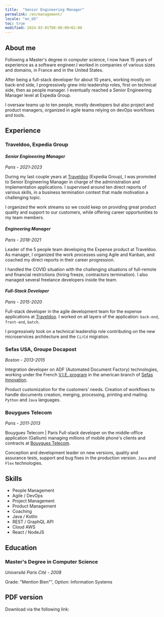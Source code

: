 ```yaml
---
title:  "Senior Engineering Manager"
permalink: /en/management/
locale: "en_US"
toc: true
modified: 2024-03-01T00:00:00+02:00
---
```


## <i class="fa-solid fa-user"></i> About me
Following a Master's degree in computer science, I now have 15 years of experience as a software engineer.I worked in companies of various sizes and domains, in France and in the United States. 

After being a full-stack developer for about 10 years, working mostly on back-end side, I progressively grew into leadership roles, first on technical side, then as people manager. I eventually reached a Senior Engineering Manager level at Expedia Group.

I oversaw teams up to ten people, mostly developers but also project and product managers, organized in agile teams relying on devOps workflows and tools.


## <i class="fa-solid fa-building-columns"></i> Experience

### Traveldoo, Expedia Group
#### *Senior Engineering Manager*
*Paris - 2021-2023*

During my last couple years at [Traveldoo](https://www.linkedin.com/company/traveldoo-technologies/) (Expedia Group), I was promoted to Senior Engineering Manager in charge of the administration and implementation applications. I supervised around ten direct reports of various skills, in a business termination context that made motivation a challenging topic.

I organized the work streams so we could keep on providing great product quality and support to our customers, while offering career opportunities to my team members.

#### *Engineering Manager*
*Paris - 2018-2021*

Leader of the 5 people team developing the Expense product at Traveldoo. As manager, I organized the work processes using Agile and Kanban, and coached my direct reports in their career progression. 

I handled the COVID situation with the challenging situations of full-remote and financial restrictions (hiring freeze, contractors termination). I also managed several freelance developers inside the team.

#### *Full-Stack Developer*
*Paris - 2015-2020*

Full-stack developer in the agile development team for the expense applications at [Traveldoo](https://www.linkedin.com/company/traveldoo-technologies/). I worked on all layers of the application: `back-end`, `front-end`, `batch`.

I progressively took on a technical leadership role contributing on the new microservices architecture and the `Ci/Cd` migration.

### Sefas USA, Groupe Docapost
*Boston - 2013-2015*

Integration developer on ADF (Automated Document Factory) technologies, working under the French [V.I.E. program](https://www.service-public.fr/particuliers/vosdroits/F10040?lang=en) in the american branch of [Sefas Innovation](https://www.sefas.co.uk/).

Product customization for the customers’ needs. Creation of workflows to handle documents creation, merging, processing, printing and mailing. `Python` and `Java` languages.

### Bouygues Telecom
*Paris - 2011-2013*

Bouygues Telecom | Paris
Full-stack developer on the middle-office application (Gallium) managing millions of mobile phone's clients and contracts at [Bouygues Telecom](https://en.wikipedia.org/wiki/Bouygues_Telecom).

Conception and development leader on new versions, quality and assurance tests, support and bug fixes in the production version.
`Java` and `Flex` technologies.

## <i class="fa-solid fa-code"></i> Skills

- People Management
- Agile / DevOps
- Project Management
- Product Management
- Coaching
- Java / Kotlin
- REST / GraphQL API
- Cloud AWS
- React / NodeJS

## <i class="fa-solid fa-graduation-cap"></i>  Education

### Master's Degree in Computer Science
*Université Paris Cité - 2008*

Grade: "Mention Bien"", Option: Information Systems

## PDF version

Download via the following link:

><a href="{{ '/assets/documents/resume-arnaud-decolasse-senior-engineering-manager.pdf' | relative_url }}"><i class="fa-solid fa-file-pdf fa-2xl"></i></a>

